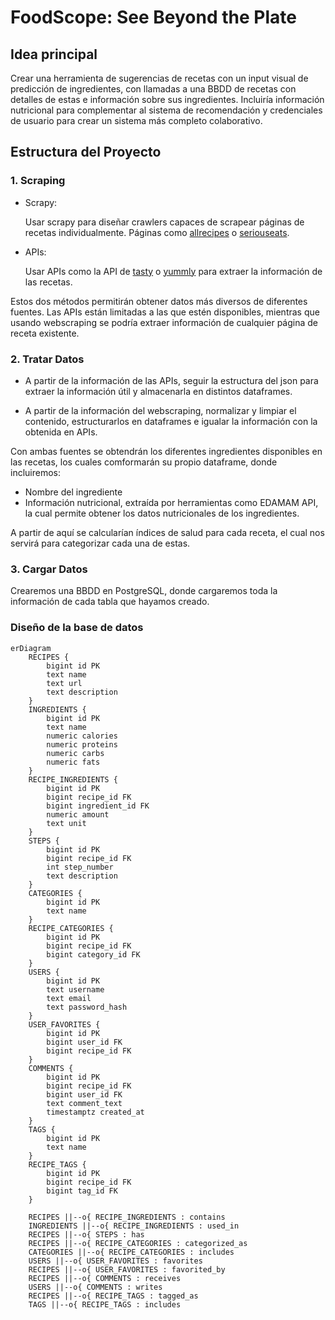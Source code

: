 # FoodScope: See Beyond the Plate

## Idea principal
Crear una herramienta de sugerencias de recetas con un input visual de predicción de ingredientes, con llamadas a una BBDD de recetas con detalles de estas e información sobre sus ingredientes. Incluiría información nutricional para complementar al sistema de recomendación y credenciales de usuario para crear un sistema más completo colaborativo.

## Estructura del Proyecto

### 1. Scraping
- Scrapy:

    Usar scrapy para diseñar crawlers capaces de scrapear páginas de recetas individualmente. Páginas como [allrecipes](https://www.allrecipes.com/) o [seriouseats](https://www.seriouseats.com/).

- APIs:

    Usar APIs como la API de [tasty](https://tasty.co/) o [yummly](https://www.yummly.com/) para extraer la información de las recetas.
 
Estos dos métodos permitirán obtener datos más diversos de diferentes fuentes. Las APIs están limitadas a las que estén disponibles, mientras que usando webscraping se podría extraer información de cualquier página de receta existente.

### 2. Tratar Datos
- A partir de la información de las APIs, seguir la estructura del json para extraer la información útil y almacenarla en distintos dataframes.

- A partir de la información del webscraping, normalizar y limpiar el contenido, estructurarlos en dataframes e igualar la información con la obtenida en APIs.

Con ambas fuentes se obtendrán los diferentes ingredientes disponibles en las recetas, los cuales comformarán su propio dataframe, donde incluiremos:

- Nombre del ingrediente
- Información nutricional, extraída por herramientas como EDAMAM API, la cual permite obtener los datos nutricionales de los ingredientes.

A partir de aquí se calcularían índices de salud para cada receta, el cual nos servirá para categorizar cada una de estas.

### 3. Cargar Datos
Crearemos una BBDD en PostgreSQL, donde cargaremos toda la información de cada tabla que hayamos creado. 

### Diseño de la base de datos

```mermaid
erDiagram
    RECIPES {
        bigint id PK
        text name
        text url
        text description
    }
    INGREDIENTS {
        bigint id PK
        text name
        numeric calories
        numeric proteins
        numeric carbs
        numeric fats
    }
    RECIPE_INGREDIENTS {
        bigint id PK
        bigint recipe_id FK
        bigint ingredient_id FK
        numeric amount
        text unit
    }
    STEPS {
        bigint id PK
        bigint recipe_id FK
        int step_number
        text description
    }
    CATEGORIES {
        bigint id PK
        text name
    }
    RECIPE_CATEGORIES {
        bigint id PK
        bigint recipe_id FK
        bigint category_id FK
    }
    USERS {
        bigint id PK
        text username
        text email
        text password_hash
    }
    USER_FAVORITES {
        bigint id PK
        bigint user_id FK
        bigint recipe_id FK
    }
    COMMENTS {
        bigint id PK
        bigint recipe_id FK
        bigint user_id FK
        text comment_text
        timestamptz created_at
    }
    TAGS {
        bigint id PK
        text name
    }
    RECIPE_TAGS {
        bigint id PK
        bigint recipe_id FK
        bigint tag_id FK
    }

    RECIPES ||--o{ RECIPE_INGREDIENTS : contains
    INGREDIENTS ||--o{ RECIPE_INGREDIENTS : used_in
    RECIPES ||--o{ STEPS : has
    RECIPES ||--o{ RECIPE_CATEGORIES : categorized_as
    CATEGORIES ||--o{ RECIPE_CATEGORIES : includes
    USERS ||--o{ USER_FAVORITES : favorites
    RECIPES ||--o{ USER_FAVORITES : favorited_by
    RECIPES ||--o{ COMMENTS : receives
    USERS ||--o{ COMMENTS : writes
    RECIPES ||--o{ RECIPE_TAGS : tagged_as
    TAGS ||--o{ RECIPE_TAGS : includes
```


